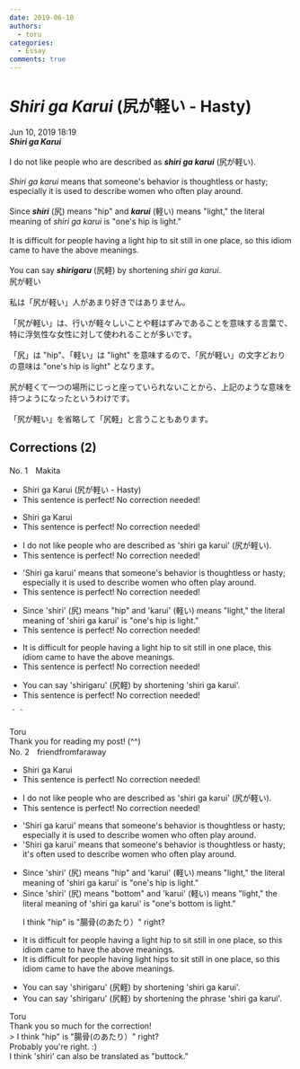```yaml
---
date: 2019-06-10
authors:
  - toru
categories:
  - Essay
comments: true
---
```


# <strong><em>Shiri ga Karui</strong></em> (尻が軽い - Hasty)
<div class="date">Jun 10, 2019 18:19</div>
<div id="post"><div id="body_show_ori">
<strong><em>Shiri ga Karui</strong></em><br/><br/>I do not like people who are described as <strong><em>shiri ga karui</em></strong> (尻が軽い).<br/><br/><em>Shiri ga karui</em> means that someone's behavior is thoughtless or hasty; especially it is used to describe women who often play around.<br/><br/>Since <strong><em>shiri</em></strong> (尻) means "hip" and <strong><em>karui</em></strong> (軽い) means "light," the literal meaning of <em>shiri ga karui</em> is "one's hip is light."<br/><br/>It is difficult for people having a light hip to sit still in one place, so this idiom came to have the above meanings.<br/><br/>You can say <strong><em>shirigaru</em></strong> (尻軽) by shortening <em>shiri ga karui</em>.
</div></div>

<!-- more -->

<div id="post_ja"><div id="body_show_mo">
尻が軽い<br/><br/>私は「尻が軽い」人があまり好きではありません。<br/><br/>「尻が軽い」は、行いが軽々しいことや軽はずみであることを意味する言葉で、特に浮気性な女性に対して使われることが多いです。<br/><br/>「尻」は "hip"、「軽い」は "light" を意味するので、「尻が軽い」の文字どおりの意味は "one's hip is light" となります。<br/><br/>尻が軽くて一つの場所にじっと座っていられないことから、上記のような意味を持つようになったというわけです。<br/><br/>「尻が軽い」を省略して「尻軽」と言うこともあります。
</div></div>

## Corrections (2)
<div id="block"><div class="first_name"> No. 1　<span class="just_name">Makita</span></div><div id="block2">
<ul class="correction_field">
<li class="incorrect">Shiri ga Karui (尻が軽い - Hasty)</li>
<li class="corrected perfect">This sentence is perfect! No correction needed!</li>
</ul>
<ul class="correction_field">
<li class="incorrect">Shiri ga Karui</li>
<li class="corrected perfect">This sentence is perfect! No correction needed!</li>
</ul>
<ul class="correction_field">
<li class="incorrect">I do not like people who are described as 'shiri ga karui' (尻が軽い).</li>
<li class="corrected perfect">This sentence is perfect! No correction needed!</li>
</ul>
<ul class="correction_field">
<li class="incorrect">'Shiri ga karui' means that someone's behavior is thoughtless or hasty; especially it is used to describe women who often play around.</li>
<li class="corrected perfect">This sentence is perfect! No correction needed!</li>
</ul>
<ul class="correction_field">
<li class="incorrect">Since 'shiri' (尻) means "hip" and 'karui' (軽い) means "light," the literal meaning of 'shiri ga karui' is "one's hip is light."</li>
<li class="corrected perfect">This sentence is perfect! No correction needed!</li>
</ul>
<ul class="correction_field">
<li class="incorrect">It is difficult for people having a light hip to sit still in one place, this idiom came to have the above meanings.</li>
<li class="corrected perfect">This sentence is perfect! No correction needed!</li>
</ul>
<ul class="correction_field">
<li class="incorrect">You can say 'shirigaru' (尻軽) by shortening 'shiri ga karui'.</li>
<li class="corrected perfect">This sentence is perfect! No correction needed!</li>
</ul>
<p class="comment_small">
 ＾＾
</p>

</div><div class="name"><span class="just_name">Toru</span><br>
Thank you for reading my post! (^^)
</div>
</div>
<div id="block"><div class="first_name"> No. 2　<span class="just_name">friendfromfaraway</span></div><div id="block2">
<ul class="correction_field">
<li class="incorrect">Shiri ga Karui</li>
<li class="corrected perfect">This sentence is perfect! No correction needed!</li>
</ul>
<ul class="correction_field">
<li class="incorrect">I do not like people who are described as 'shiri ga karui' (尻が軽い).</li>
<li class="corrected perfect">This sentence is perfect! No correction needed!</li>
</ul>
<ul class="correction_field">
<li class="incorrect">'Shiri ga karui' means that someone's behavior is thoughtless or hasty; especially it is used to describe women who often play around.</li>
<li class="corrected correct">
'Shiri ga karui' means that someone's behavior is thoughtless or hasty; it's <span class="f_blue">often used</span> to describe women who often play around.
</li>
</ul>
<ul class="correction_field">
<li class="incorrect">Since 'shiri' (尻) means "hip" and 'karui' (軽い) means "light," the literal meaning of 'shiri ga karui' is "one's hip is light."</li>
<li class="corrected correct">
Since 'shiri' (尻) means "bottom" and 'karui' (軽い) means "light," the literal meaning of 'shiri ga karui' is "one's bottom is light."
<p class="correction_comment">I think "hip" is "腸骨(のあたり）" right?</p>
</li>
</ul>
<ul class="correction_field">
<li class="incorrect">It is difficult for people having a light hip to sit still in one place, so this idiom came to have the above meanings.</li>
<li class="corrected correct">
It is difficult for people having light hips to sit still in one place, so this idiom came to have the above meanings.
</li>
</ul>
<ul class="correction_field">
<li class="incorrect">You can say 'shirigaru' (尻軽) by shortening 'shiri ga karui'.</li>
<li class="corrected correct">
You can say 'shirigaru' (尻軽) by shortening the phrase 'shiri ga karui'.
</li>
</ul>
</div><div class="name"><span class="just_name">Toru</span><br>
Thank you so much for the correction!<br/>&gt; I think "hip" is "腸骨(のあたり）" right?<br/>Probably you're right. :)<br/>I think 'shiri' can also be translated as "buttock."
</div>
</div>
